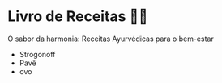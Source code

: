 # Livro de Receitas :man_cook:

O sabor da harmonia: Receitas Ayurvédicas para o bem-estar



- Strogonoff
- Pavê
- ovo
